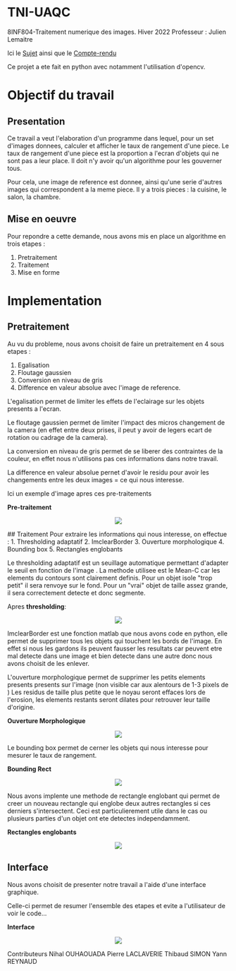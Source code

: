 # TNI-UAQC

8INF804-Traitement numerique des images.
Hiver 2022
Professeur : Julien Lemaitre

Ici le [Sujet](Sujet%20-%20TP1.pdf) ainsi que le [Compte-rendu](TP1_Traitement%20d'images.pdf)

Ce projet a ete fait en python avec notamment l'utilisation d'opencv.

# Objectif du travail
## Presentation

Ce travail a veut l'elaboration d'un programme dans lequel, pour un set d'images donnees, calculer et afficher le taux de rangement d'une piece. Le taux de rangement d'une piece est la proportion a l'ecran d'objets qui ne sont pas a leur place. Il doit n'y avoir qu'un algorithme pour les gouverner tous.

Pour cela, une image de reference est donnee, ainsi qu'une serie d'autres images qui correspondent a la meme piece. Il y a trois pieces : la cuisine, le salon, la chambre.

## Mise en oeuvre
Pour repondre a cette demande, nous avons mis en place un algorithme en trois etapes :
1. Pretraitement
2. Traitement
3. Mise en forme

# Implementation

## Pretraitement

Au vu du probleme, nous avons choisit de faire un pretraitement en 4 sous etapes :
1. Egalisation
2. Floutage gaussien
3. Conversion en niveau de gris
4. Difference en valeur absolue avec l'image de reference.

L'egalisation permet de limiter les effets de l'eclairage sur les objets presents a l'ecran.

Le floutage gaussien permet de limiter l'impact des micros changement de la camera (en effet entre deux prises, il peut y avoir de legers ecart de rotation ou cadrage de la camera).

La conversion en niveau de gris permet de se liberer des contraintes de la couleur, en effet nous n'utilisons pas ces informations dans notre travail.

La difference en valeur absolue pernet d'avoir le residu pour avoir les changements entre les deux images = ce qui nous interesse.

Ici un exemple d'image apres ces pre-traitements

**Pre-traitement**

<p align="center">  
<img src="Ress/Images/pretraitement.jpg"/>
</p>
## Traitement
Pour extraire les informations qui nous interesse, on effectue :
1. Thresholding adaptatif
2. ImclearBorder
3. Ouverture morphologique
4. Bounding box
5. Rectangles englobants

Le thresholding adaptatif est un seuillage automatique permettant d'adapter le seuil en fonction de l'image .  La methode utilisee est le Mean-C car les elements du contours sont clairement definis. Pour un objet isole "trop petit" il sera renvoye sur le fond. Pour un "vrai" objet de taille assez grande, il sera correctement detecte et donc segmente.

Apres **thresholding**:

<p align="center">
  <img src="Ress/Images/threshold.jpg" />
</p>

ImclearBorder est une fonction matlab que nous avons code en python, elle permet de supprimer tous les objets qui touchent les bords de l'image. En effet si nous les gardons ils peuvent fausser les resultats car peuvent etre mal detecte dans une image et bien detecte dans une autre donc nous avons choisit de les enlever. 


L'ouverture morphologique permet de supprimer les petits elements presents presents sur l'image (non visible car aux alentours de 1-3 pixels de ) Les residus de taille plus petite que le noyau seront effaces lors de l'erosion, les elements restants seront dilates pour retrouver leur taille d'origine.

**Ouverture Morphologique**

<p align="center">
  <img src="Ress/Images/ouverture.jpg" />
</p>

Le bounding box permet de cerner les objets qui nous interesse pour  mesurer le taux de rangement.

**Bounding Rect**

<p align="center">
  <img src="Ress/Images/bounding.jpg" />
</p>

Nous avons implente une methode de rectangle englobant qui permet de creer un nouveau rectangle qui englobe deux autres rectangles si ces derniers s'intersectent. Ceci est particulierement utile dans le cas ou plusieurs parties d'un objet ont ete detectes independamment.

**Rectangles englobants**

<p align="center">

  <img src="Ress/Images/bounding-rect.jpg" />
</p>

## Interface

Nous avons choisit de presenter notre travail a l'aide d'une interface graphique.

Celle-ci permet de resumer l'ensemble des etapes et evite a l'utilisateur de voir le code... 

**Interface**

<p align="center">

  <img src="Ress/Images/interface.jpg" />
</p>

Contributeurs
Nihal OUHAOUADA 
Pierre LACLAVERIE 
Thibaud SIMON 
Yann REYNAUD 
